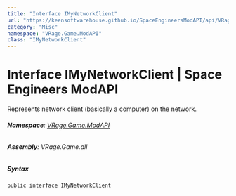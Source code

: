 ```yaml
---
title: "Interface IMyNetworkClient"
url: "https://keensoftwarehouse.github.io/SpaceEngineersModAPI/api/VRage.Game.ModAPI.IMyNetworkClient.html"
category: "Misc"
namespace: "VRage.Game.ModAPI"
class: "IMyNetworkClient"
---
```


# Interface IMyNetworkClient | Space Engineers ModAPI

Represents network client (basically a computer) on the network.

###### **Namespace**: [VRage.Game.ModAPI](https://keensoftwarehouse.github.io/SpaceEngineersModAPI/api/VRage.Game.ModAPI.html)

###### **Assembly**: VRage.Game.dll

##### Syntax

```
public interface IMyNetworkClient
```